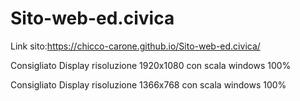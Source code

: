 # Sito-web-ed.civica
Link sito:https://chicco-carone.github.io/Sito-web-ed.civica/

Consigliato Display risoluzione 1920x1080 con scala windows 100%

Consigliato Display risoluzione 1366x768 con scala windows 100%
